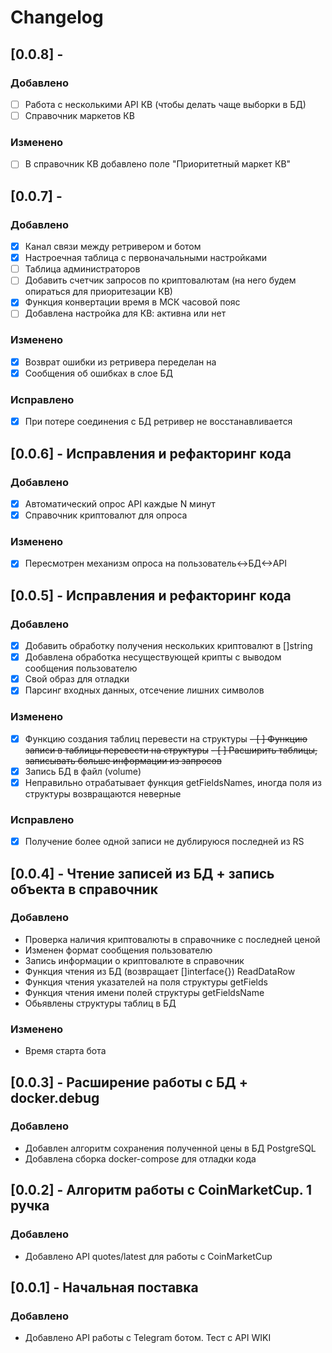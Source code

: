 # Changelog
## [0.0.8] - 
### Добавлено
- [ ] Работа с несколькими API КВ (чтобы делать чаще выборки в БД)
- [ ] Справочник маркетов КВ
### Изменено
- [ ] В справочник КВ добавлено поле "Приоритетный маркет КВ"
## [0.0.7] - 
### Добавлено
- [x] Канал связи между ретривером и ботом
- [x] Настроечная таблица с первоначальными настройками
- [ ] Таблица администраторов
- [ ] Добавить счетчик запросов по криптовалютам (на него будем опираться для приоритезации КВ)
- [x] Функция конвертации время в МСК часовой пояс
- [ ] Добавлена настройка для КВ: активна или нет
### Изменено
- [x] Возврат ошибки из ретривера переделан на 
- [x] Сообщения об ошибках в слое БД
### Исправлено
- [x] При потере соединения с БД ретривер не восстанавливается
## [0.0.6] - Исправления и рефакторинг кода
### Добавлено
- [x] Автоматический опрос API каждые N минут
- [x] Справочник криптовалют для опроса
### Изменено
- [x] Пересмотрен механизм опроса на пользователь<->БД<->API
## [0.0.5] - Исправления и рефакторинг кода
### Добавлено
- [x] Добавить обработку получения нескольких криптовалют в []string
- [x] Добавлена обработка несуществующей крипты с выводом сообщения пользователю
- [x] Свой образ для отладки
- [x] Парсинг входных данных, отсечение лишних символов
### Изменено
- [x] Функцию создания таблиц перевести на структуры
~~- [ ] Функцию записи в таблицы перевести на структуры~~
~~- [ ] Расширить таблицы, записывать больше информации из запросов~~
- [x] Запись БД в файл (volume)
- [x] Неправильно отрабатывает функция getFieldsNames, иногда поля из структуры возвращаются неверные
### Исправлено
- [x] Получение более одной записи не дублируюся последней из RS
## [0.0.4] - Чтение записей из БД + запись объекта в справочник
### Добавлено
- Проверка наличия криптовалюты в справочнике с последней ценой
- Изменен формат сообщения пользователю
- Запись информации о криптовалюте в справочник
- Функция чтения из БД (возвращает []interface{}) ReadDataRow
- Функция чтения указателей на поля структуры getFields
- Функция чтения имени полей структуры getFieldsName
- Обьявлены структуры таблиц в БД
### Изменено
- Время старта бота
## [0.0.3] - Расширение работы с БД + docker.debug
### Добавлено
- Добавлен алгоритм сохранения полученной цены в БД PostgreSQL
- Добавлена сборка docker-compose для отладки кода
## [0.0.2] - Алгоритм работы с CoinMarketCup. 1 ручка
### Добавлено
- Добавлено API quotes/latest для работы с CoinMarketCup
## [0.0.1] - Начальная поставка
### Добавлено
- Добавлено API работы с Telegram ботом. Тест с API WIKI